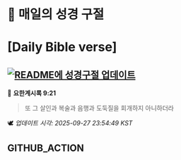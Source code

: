 # 🙏 매일의 성경 구절
# [Daily Bible verse]
## [![README에 성경구절 업데이트](https://github.com/DONGSUKA/first_test/actions/workflows/update-readme-bible.yml/badge.svg)](https://github.com/DONGSUKA/first_test/actions/workflows/update-readme-bible.yml)
<!-- START_BIBLE_VERSE -->
📖 **요한계시록 9:21**
> 또 그 살인과 복술과 음행과 도둑질을 회개하지 아니하더라

🕊️ _업데이트 시각: 2025-09-27 23:54:49 KST_
  <!-- END_BIBLE_VERSE -->
## GITHUB_ACTION
